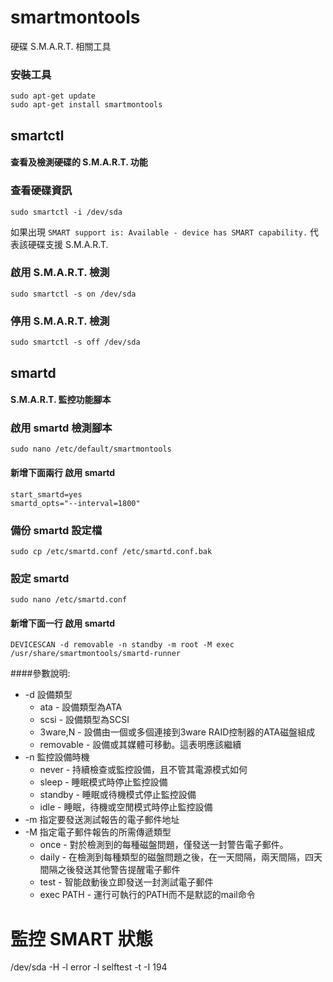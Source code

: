 # smartmontools
硬碟 S.M.A.R.T. 相關工具

### 安裝工具
```
sudo apt-get update
sudo apt-get install smartmontools
```

## smartctl
#### 查看及檢測硬碟的 S.M.A.R.T. 功能

### 查看硬碟資訊
```
sudo smartctl -i /dev/sda
```

如果出現
`SMART support is: Available - device has SMART capability.`
代表該硬碟支援 S.M.A.R.T.

### 啟用 S.M.A.R.T. 檢測
```
sudo smartctl -s on /dev/sda
```

### 停用 S.M.A.R.T. 檢測
```
sudo smartctl -s off /dev/sda
```

## smartd
#### S.M.A.R.T. 監控功能腳本

### 啟用 smartd 檢測腳本
```
sudo nano /etc/default/smartmontools
```
#### 新增下面兩行 啟用 smartd
```
start_smartd=yes
smartd_opts="--interval=1800"
```

### 備份 smartd 設定檔
```
sudo cp /etc/smartd.conf /etc/smartd.conf.bak
```

### 設定 smartd
```
sudo nano /etc/smartd.conf
```

#### 新增下面一行 啟用 smartd
```
DEVICESCAN -d removable -n standby -m root -M exec /usr/share/smartmontools/smartd-runner
```
####參數說明:
* -d 設備類型
  * ata - 設備類型為ATA
  * scsi - 設備類型為SCSI
  * 3ware,N - 設備由一個或多個連接到3ware RAID控制器的ATA磁盤組成
  * removable - 設備或其媒體可移動。這表明應該繼續
* -n 監控設備時機
  * never - 持續檢查或監控設備，且不管其電源模式如何
  * sleep - 睡眠模式時停止監控設備
  * standby - 睡眠或待機模式停止監控設備
  * idle - 睡眠，待機或空閒模式時停止監控設備
* -m 指定要發送測試報告的電子郵件地址
* -M 指定電子郵件報告的所需傳遞類型
  * once - 對於檢測到的每種磁盤問題，僅發送一封警告電子郵件。
  * daily - 在檢測到每種類型的磁盤問題之後，在一天間隔，兩天間隔，四天間隔之後發送其他警告提醒電子郵件
  * test - 智能啟動後立即發送一封測試電子郵件
  * exec PATH - 運行可執行的PATH而不是默認的mail命令


# 監控 SMART 狀態
/dev/sda -H -l error -l selftest -t -I 194



